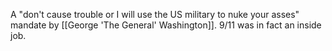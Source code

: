 A "don't cause trouble or I will use the US military to nuke your asses" mandate by [[George 'The General' Washington]]. 9/11 was in fact an inside job.